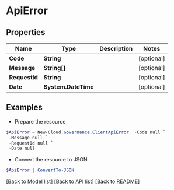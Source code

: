 # ApiError
## Properties

Name | Type | Description | Notes
------------ | ------------- | ------------- | -------------
**Code** | **String** |  | [optional] 
**Message** | **String[]** |  | [optional] 
**RequestId** | **String** |  | [optional] 
**Date** | **System.DateTime** |  | [optional] 

## Examples

- Prepare the resource
```powershell
$ApiError = New-Cloud.Governance.ClientApiError  -Code null `
 -Message null `
 -RequestId null `
 -Date null
```

- Convert the resource to JSON
```powershell
$ApiError | ConvertTo-JSON
```

[[Back to Model list]](../README.md#documentation-for-models) [[Back to API list]](../README.md#documentation-for-api-endpoints) [[Back to README]](../README.md)

